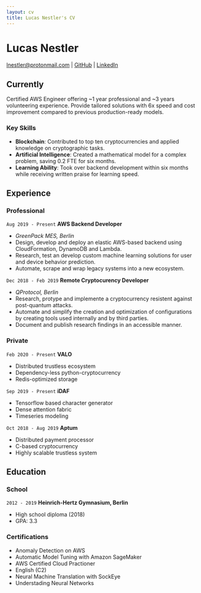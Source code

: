 ```yaml
---
layout: cv
title: Lucas Nestler's CV
---
```


# Lucas Nestler

<div id="webaddress">
<a href="lnestler@protonmail.de">lnestler@protonmail.com</a> |
 <a href="https://github.com/ClashLuke">GitHub</a> |
 <a href="https://www.linkedin.com/in/lucas-nestler/">LinkedIn</a>
</div>


## Currently

Certified AWS Engineer offering ~1 year professional and ~3 years volunteering experience. Provide tailored solutions with 6x speed and cost improvement compared to previous production-ready models.

### Key Skills

- **Blockchain**: Contributed to top ten cryptocurrencies and applied knowledge on cryptographic tasks.
- **Artificial Intelligence**: Created a mathematical model for a complex problem, saving 0.2 FTE for six months.
- **Learning Ability**: Took over backend development within six months while receiving written praise for learning speed.


## Experience

### Professional

`Aug 2019 - Present`
__AWS Backend Developer__

- <i>GreenPack MES, Berlin</i>
- Design, develop and deploy an elastic AWS-based backend using CloudFormation, DynamoDB and Lambda.
- Research, test an develop custom machine learning solutions for user and device behavior prediction.
- Automate, scrape and wrap legacy systems into a new ecosystem.

`Dec 2018 - Feb 2019`
__Remote Cryptocurency Developer__

- <i>QProtocol, Berlin</i>
- Research, protype and implemente a cryptocurrency resistent against post-quantum attacks.
- Automate and simplify the creation and optimization of configurations by creating tools used internally and by third parties.
- Document and publish research findings in an accessible manner.

### Private

`Feb 2020 - Present`
__VALO__

- Distributed trustless ecosystem
- Dependency-less python-cryptocurrency
- Redis-optimized storage

`Sep 2019 - Present`
__iDAF__

- Tensorflow based character generator
- Dense attention fabric  
- Timeseries modeling


`Oct 2018 - Aug 2019`
__Aptum__

- Distributed payment processor
- C-based cryptocurrency
- Highly scalable trustless system

## Education

### School

`2012 - 2019`
__Heinrich-Hertz Gymnasium, Berlin__

- High school diploma (2018)
- GPA: 3.3

### Certifications

- Anomaly Detection on AWS
- Automatic Model Tuning with Amazon SageMaker
- AWS Certified Cloud Practioner
- English (C2)
- Neural Machine Translation with SockEye
- Understading Neural Networks
